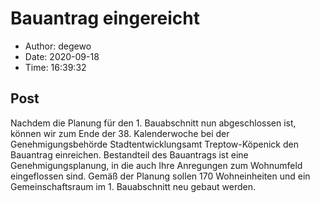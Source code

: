 # Bauantrag eingereicht

- Author: degewo
- Date: 2020-09-18
- Time: 16:39:32

## Post


<p>Nachdem die Planung für den 1. Bauabschnitt nun abgeschlossen ist, können wir zum Ende der 38. Kalenderwoche bei der Genehmigungsbehörde Stadtentwicklungsamt Treptow-Köpenick den Bauantrag einreichen. Bestandteil des Bauantrags ist eine Genehmigungsplanung, in die auch Ihre Anregungen zum Wohnumfeld eingeflossen sind. Gemäß der Planung sollen 170 Wohneinheiten und ein Gemeinschaftsraum im 1. Bauabschnitt neu gebaut werden.</p>
